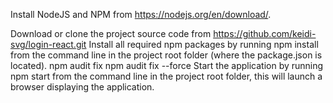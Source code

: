 Install NodeJS and NPM from https://nodejs.org/en/download/.

Download or clone the project source code from https://github.com/keidi-svg/login-react.git
Install all required npm packages by running npm install from the command line in the project root folder (where the package.json is located).
npm audit fix 
npm audit fix --force
Start the application by running npm start from the command line in the project root folder, this will launch a browser displaying the application.

